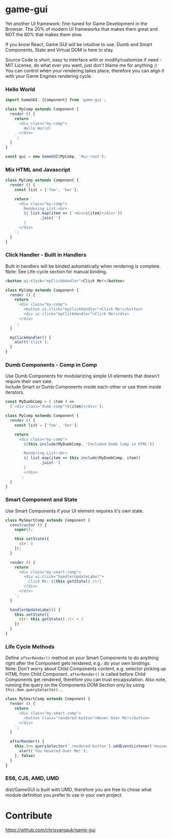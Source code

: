 # game-gui
Yet another UI framework: fine-tuned for Game Development in the Browser. The 20% of modern UI frameworks that makes them great and NOT the 80% that makes them slow.

If you know React, Game GUI will be intuitive to use. 
Dumb and Smart Components, State and Virtual DOM is here to stay.

Source Code is short, easy to interface with or modify/customize if need - MIT License, 
do what ever you want, just don't blame me for anything ;)  
You can control when your rendering takes place, 
therefore you can align it with your Game Engines rendering cycle.

### Hello World
```javascript
import GameGUI, {Component} from 'game-gui';

class MyComp extends Component {
  render () {
    return `
      <div class="my-comp">
        Hello World!
      </div>
    `;
  }
}

const gui = new GameGUI(MyComp, '#ui-root');
```

### Mix HTML and Javascript
```javascript
class MyComp extends Component {
  render () {
    const list = ['foo', 'bar'];

    return `
      <div class="my-comp">
        Rendering List:<br>
        ${ list.map(item => (`<div>${item}</div>`))
               .join('')
        }
      </div>
    `;
  }
}
```

### Click Handler - Built in Handlers
Built in handlers will be binded automatically when rendering is complete.  
Note: See Life-cycle section for manual binding. 
```html
<button ui-click="myClickHandler">Click Me!</button>
```
```javascript
class MyComp extends Component {
  render () {
    return `
      <div class="my-comp">
        <button ui-click="myClickHandler">Click Me!</button>
        <div ui-click="myClickHandler">Click Me!</div>
      </div>
    `;
  }

  myClickHandler() {
    alert('click');
  }
}
```

### Dumb Components - Comp in Comp
Use Dumb Components for modularizing simple UI elements that doesn't require their own sate.  
Include Smart or Dumb Components inside each-other or use them inside iterators.
```javascript
const MyDumbComp = ( item ) =>
  (`<div class="dumb-comp">${item}</div>`);

class MyComp extends Component {
  render () {
    const list = ['foo', 'bar'];

    return `
      <div class="my-comp">
        ${this.include(MyDumbComp, 'Included Dumb Comp in HTML')}

        Rendering List:<br>
        ${ list.map(item => this.include(MyDumbComp, item))
               .join('')
        }
        </div>
      `;
  }
}
```

### Smart Component and State
Use Smart Components if your UI element requires it's own state.
```javascript
class MySmartComp extends Component {
  constructor () {
    super();

    this.setState({
      ctr: 0
    });
  }

  render () {
    return `
      <div class="my-smart-comp">
        <div ui-click="handlerUpdateLabel">
          Click Me: ${this.getState().ctr}
        </div>
      </div>
    `;
  }

  handlerUpdateLabel() {
    this.setState({
      ctr: this.getState().ctr + 1
    })
  }
}
```

### Life Cycle Methods
Define ```afterRender()``` method on your Smart Components to do anything right after the Component gets rendered, e.g.: do your own bindings.  
Note: Don't worry about Child Components content, e.g. selector picking up HTML from Child Component. 
```afterRender()``` is called before Child Components get rendered, therefore you can trust encapsulation.
Also note, running the query on the Components DOM Section only by using ```this.dom.querySelector(..```  
```javascript
class MySmartComp extends Component {
  render () {
    return `
      <div class="my-smart-comp">
        <button class="rendered-button">Hover Over Me!</button>
      </div>
    `;
  }

  afterRender() {
    this.dom.querySelector('.rendered-button').addEventListener('mouseover', () => {
      alert('You Hovered Over Me!');
    }, false)
  }
}
```

### ES6, CJS, AMD, UMD
dist/GameGUI is built with UMD, therefore you are free to chose what module definition you prefer to use in 
your own project.

# Contribute
https://github.com/chrisvargauk/game-gui